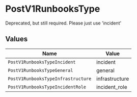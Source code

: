 # PostV1RunbooksType

Deprecated, but still required. Please just use 'incident'


## Values

| Name                               | Value                              |
| ---------------------------------- | ---------------------------------- |
| `PostV1RunbooksTypeIncident`       | incident                           |
| `PostV1RunbooksTypeGeneral`        | general                            |
| `PostV1RunbooksTypeInfrastructure` | infrastructure                     |
| `PostV1RunbooksTypeIncidentRole`   | incident_role                      |